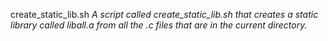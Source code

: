 create_static_lib.sh *A script called create_static_lib.sh that creates a static library called liball.a from all the .c files that are in the current directory.*
